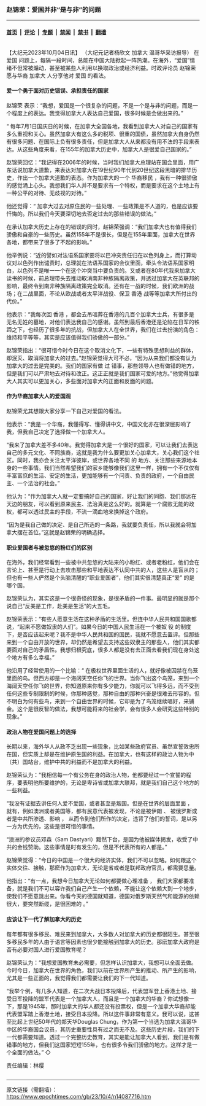 ### 赵锦荣：爱国并非“是与非”的问题

---

#### [首页](../../../..?n14087716) &nbsp;|&nbsp; [评论](../../../../../epoch-comment?n14087716) &nbsp;|&nbsp; [专题](../../../../../epoch-special?n14087716) &nbsp;|&nbsp; [禁闻](../../../../../epoch-news?n14087716) &nbsp;|&nbsp; [禁书](../../../../../books?n14087716) &nbsp;|&nbsp; [翻墙](https://github.com/gfw-breaker/nogfw/blob/master/README.md?n14087716)


<div class="column" id="artbody" itemprop="articleBody">
 <!-- article content begin -->
 <p>
  【大纪元2023年10月04日讯】
  <span style="font-weight: 400;">
   （大纪元记者杨欣文
   <ok href="https://www.epochtimes.com/gb/tag/%E5%8A%A0%E6%8B%BF%E5%A4%A7.html">
    加拿大
   </ok>
   温哥华采访报导）
  </span>
  在
  <ok href="https://www.epochtimes.com/gb/tag/%E7%88%B1%E5%9B%BD.html">
   爱国
  </ok>
  问题上，每隔一段时间，总能在中国大陆掀起一阵热潮。在海外，“爱国”情绪不但常被煽动，甚至被某些人利用以换取政治或经济利益。时政评论员
  <ok href="https://www.epochtimes.com/gb/tag/%E8%B5%B5%E9%94%A6%E8%8D%A3.html">
   赵锦荣
  </ok>
  愿与华裔
  <ok href="https://www.epochtimes.com/gb/tag/%E5%8A%A0%E6%8B%BF%E5%A4%A7.html">
   加拿大
  </ok>
  人分享他对
  <ok href="https://www.epochtimes.com/gb/tag/%E7%88%B1%E5%9B%BD.html">
   爱国
  </ok>
  的看法。
  <span style="font-weight: 400;">
  </span>
 </p>
 <h4>
  <b>
   爱一个勇于面对历史错误、承担责任的国家
  </b>
 </h4>
 <p>
  <span style="font-weight: 400;">
   <ok href="https://www.epochtimes.com/gb/tag/%E8%B5%B5%E9%94%A6%E8%8D%A3.html">
    赵锦荣
   </ok>
   表示：“我想，爱国是一个很复杂的问题，不是一个是与非的问题，而是一个程度上的表达。我觉得加拿大人表达自己爱国，很多时候是会做出来的。”
  </span>
 </p>
 <p>
  <span style="font-weight: 400;">
   “ 每年7月1日国庆日的时候，在加拿大全国各地，我看到加拿大人对自己的国家有多么重视和关心。虽然加拿大有这么多的税项、很重的国债，虽然加拿大自身仍然有很多问题、在国际上负有很多责任，但是加拿大人从来都没有用不法的手段来表达。从这些角度来看，在155年的加拿大历史中，加拿大人是很爱自己国家的。”
  </span>
 </p>
 <p>
  <span style="font-weight: 400;">
   赵锦荣回忆：“我记得在2006年的时候，当时我们加拿大总理站在国会里面，用广东话说加拿大道歉，来表达对加拿大在19世纪90年代到20世纪这段黑暗的排华历史，作出一个加拿大道歉的表态。作为加拿大的一个
   <ok href="https://www.epochtimes.com/gb/tag/%E5%8D%8E%E8%A3%94%E7%A7%BB%E6%B0%91.html">
    华裔移民
   </ok>
   ，我有一种很骄傲的感觉涌上心头。我想我们华人并不是要求有一个特权，而是要求在这个土地上有一种公平的对待、无歧视的对待。”
  </span>
 </p>
 <p>
  <span style="font-weight: 400;">
   他还觉得：“ 加拿大过去对原住民的一些处理、一些政策是不人道的，也是应该要忏悔的。所以我们今天要深切地去否定过去的那些错误的做法。”
  </span>
 </p>
 <p>
  <span style="font-weight: 400;">
   在承认加拿大历史上存在的错误的同时，赵锦荣强调：“我们加拿大也有值得我们骄傲和自豪的一些历史。虽然155年不是很长，但是在155年里面，加拿大在世界各地，都带来了很多了不起的影响。”
  </span>
 </p>
 <p>
  <span style="font-weight: 400;">
   他举例说：“近的譬如对法语系国家要将以巴冲突责任归在以色列身上，而打算动议对以色列作出谴责时，总理就在法语系国家的会议里面，牵头令法语系国家明白，以色列不是唯一一个在这个冲突当中要负责的。又或者在80年代我来加拿大读书的时候，前总理带头去推动取消南非种族隔离政策，并透过加拿大在英联邦的影响，最终令到南非种族隔离政策完全取消。还有在一战的时候，我们欧洲的战场；在二战里面，不论从欧战或者太平洋战役、保卫
   <ok href="https://www.epochtimes.com/gb/tag/%E9%A6%99%E6%B8%AF.html">
    香港
   </ok>
   战等等加拿大所付出的代价。”
  </span>
 </p>
 <p>
  <span style="font-weight: 400;">
   他表示：“我每次回
   <ok href="https://www.epochtimes.com/gb/tag/%E9%A6%99%E6%B8%AF.html">
    香港
   </ok>
   ，都会去吊唁葬在香港的几百个加拿大士兵，有很多是无名无姓的墓地，对他们表达我自己的感谢。虽然到最后香港还是沦陷在日军的铁蹄之下，也经历了很多年的抗战，但加拿大人在全世界，我们在过去扮演的角色：维持和平等等，其实是应该值得我们骄傲的一部分。”
  </span>
 </p>
 <p>
  <span style="font-weight: 400;">
   赵锦荣指出：“很可惜今时今日在这个取消文化下，一些有特殊思想利益的群体，却泯灭、取消将加拿大的过去。”赵锦荣觉得大可不必，“因为从来我们都没有认为加拿大的过去是完美的。我们的国家有做
  </span>
  <span style="font-weight: 400;">
   过
  </span>
  <span style="font-weight: 400;">
   错事，那些领导人也有做错的地方，但是我们可以严肃地去对待和改正。这正正就是我们国家可爱的地方。”他觉得加拿大人其实可以更加关心，多些面对加拿大的正面和反面的问题。
  </span>
 </p>
 <h4>
  <b>
   作为华裔加拿大人的爱国观
  </b>
 </h4>
 <p>
  <span style="font-weight: 400;">
   赵锦荣尤其想跟大家分享一下自己对爱国的看法。
  </span>
 </p>
 <p>
  <span style="font-weight: 400;">
   他表示：“我是一个华裔，我懂得写、懂得讲中文，中国文化亦在很深层影响了我，但我自己决定了选择做一个加拿大人。
  </span>
 </p>
 <p>
  <span style="font-weight: 400;">
   “我来了加拿大差不多40年。我觉得加拿大是一个很好的国家，可以让我们去表达自己的多元文化、不同族裔，这就是我为什么要更加关心加拿大，关心我们这个社区。同时，我亦会关注太平洋彼岸，或世界各地不同
  </span>
  <span style="font-weight: 400;">
   的
  </span>
  <span style="font-weight: 400;">
   地方、关注那些来源地本身的一些事情。我们当然希望我们的家乡能够像我们这里一样，拥有一个不仅仅有丰富富庶的生活、安定的生活，更加能够有一个问责、负责的政府，一个自由民主、一个法治的社会。”
  </span>
 </p>
 <p>
  <span style="font-weight: 400;">
   他认为：“作为加拿大人就一定要搞好自己的国家，好让我们的同胞、我们那远在天边的朋友，可以看到原来民主、法治真是这么好的。就算是一个腐败无能的政权，都可以透过民主的手段，不流一滴血地来换掉这个政府。
  </span>
 </p>
 <p>
  <span style="font-weight: 400;">
   “因为是我自己做的决定、是自己所选的一条路，我就要负责任，所以我就会将加拿大摆在首位。”这就是赵锦荣的明确选择。
  </span>
  <span style="font-weight: 400;">
  </span>
 </p>
 <h4>
  <b>
   职业爱国者与被忽悠的粉红们的区别
  </b>
 </h4>
 <p>
  <b>
  </b>
  <span style="font-weight: 400;">
   在海外，我们经常看到一些被中共忽悠的大陆来的小粉红、或者老粉红，他们会在言论上、甚至是行动上去攻击那些和平地表达不认同中共的人，这些人是盲从的；但也有一些人俨然是个头脑清醒的“职业爱国者”，他们其实很清楚真正“爱” 的是哪个国。
  </span>
 </p>
 <p>
  <span style="font-weight: 400;">
   赵锦荣认为，其实这是一个很奇怪的现象，是很矛盾的一件事。最明显的就是那个说自己“反美是工作，赴美是生活”的大五毛。
  </span>
 </p>
 <p>
  <span style="font-weight: 400;">
   赵锦荣表示：“有些人愿意生活在这种矛盾的生活里。但连中华人民共和国国歌都说，“起来不愿做奴隶的人们”。如果今日的中国人民生活在一个被奴
  </span>
  <span style="font-weight: 400;">
   役
  </span>
  <span style="font-weight: 400;">
   的制度下，是否应该起来呢？我不是中华人民共和国的国民，我就不愿意去置评。但那些来到一个自由开放的世界，却仍然是希望去支持这些奴隶主的那些人，他们其实都要面对自己的矛盾性。我想归根究底，很多人都是没有去正面去看我们现在身处这个地方有多么幸福。”
  </span>
 </p>
 <p>
  <span style="font-weight: 400;">
   他沿用了经常使用的一个比喻：“ 在极权世界里面生活的人，就好像被囚禁在鸟笼里面的鸟。但西方却是一个海阔天空任你飞的世界。当你飞出这个鸟笼，来到一个海阔天空任你飞的世界，你知道原来你有多少能力，你就可以飞得多远，而不受到任何这些专制限制的时候，你那种感觉，那种自由的那种兴奋是很难去形容的。但不明白为何有些鸟，来到一个自由世界的时候，它却是为了鸟笼继续唱好，来铺金。这个是很反智的做法，我想可能将来的社会学，会有很多人会研究这些特别的现象。”
  </span>
  <span style="font-weight: 400;">
  </span>
 </p>
 <h4>
  <b>
   政治人物在爱国问题上的选择
  </b>
 </h4>
 <p>
  <span style="font-weight: 400;">
   长期以来，海外华人从政不乏出现一些现象，比如某些政府官员、虽然宣誓效忠所在国，但实质上却是在维护原生国的利益。在加拿大，也有这样的政治人物为中（共）国站台，维护中共的利益而不是加拿大的利益。
  </span>
 </p>
 <p>
  <span style="font-weight: 400;">
   赵锦荣认为：“我相信每一个有公务在身的政治人物，他都要经过一个宣誓的程序，要表明他所要维护的，无论是卑诗省或加拿大联邦，就是我们自己这个地方的一些利益。
  </span>
 </p>
 <p>
  <span style="font-weight: 400;">
   “我没有证据去讲任何人爱不爱国，或者甚至是叛国。但是在世界的层面里面
  </span>
  <span style="font-weight: 400;">
   ，
  </span>
  <span style="font-weight: 400;">
   就有，例如澳洲或者美国等，都有民意代表被发现，不论是被伊朗
  </span>
  <span style="font-weight: 400;">
   、
  </span>
  <span style="font-weight: 400;">
   被俄罗斯或者是中共所渗透、影响
  </span>
  <span style="font-weight: 400;">
   ，
  </span>
  <span style="font-weight: 400;">
   从而令到他们所作的决定，违背了他们的誓词，是以另一方为优先的，这些是很可惜的事情。
  </span>
 </p>
 <p>
  <span style="font-weight: 400;">
   “澳洲的参议员邓森（Sam Dastyari）黯然下台，是因为他被媒体揭发，收受了中共的金钱赞助。这些事情是时有发生的，但是不代表所有的人都是。”
  </span>
 </p>
 <p>
  <span style="font-weight: 400;">
   赵锦荣觉得：“今日的中国是一个很大的经济实体，我们不可以忽略。如何跟这个实体交往、接触，那麽作为加拿大，无论是省或者是联邦政府官员，都需要思量。
  </span>
 </p>
 <p>
  <span style="font-weight: 400;">
   他指出：“有一点，我想今日加拿大无论如何都要做心理准备
  </span>
  <span style="font-weight: 400;">
   ，
  </span>
  <span style="font-weight: 400;">
   我们大家都要准备，就是我们不可以容许我们自己产生一个依赖，不能让这个依赖大到一个地步，使我们不愿意跳出来。你看今天的德国就知道，德国对俄罗斯天然气和能源的依赖很大，要突然断缆，是很困难的 。”
  </span>
  <span style="font-weight: 400;">
  </span>
 </p>
 <h4>
  <b>
   应该让下一代了解加拿大的历史
  </b>
 </h4>
 <p>
  <span style="font-weight: 400;">
   每年都有很多移民、难民来到加拿大，大多数人对加拿大的历史都很陌生。甚至很多移民多年的人由于语言等因素也很少能接触到加拿大的历史。那麽加拿大政府是否有必要对国人进行爱国教育呢？
  </span>
 </p>
 <p>
  <span style="font-weight: 400;">
   赵锦荣认为：“我想爱国教育未必需要，但怎样认识加拿大，我想可以全面去做。今时今日，加拿大在世界的角色，我们以前在世界所产生的推动、所产生的影响，尤其是一些正面的，我觉得我们都需要让我们的下一代知道。
  </span>
 </p>
 <p>
  <span style="font-weight: 400;">
   “我举个例，有几多人知道，在二次大战日本投降后，代表盟军登上香港土地、接受日军投降的盟军代表是一个加拿大人，而且是一个加拿大的华裔？你试想像一下，那是1945年，那时加拿大的华人都还没有投票权，但是一个加拿大华裔却能代表盟军踏上香港土地，接受日本投降。所以这件事非常有意义。我可以说，这甚至比起上世纪50年代的郑天华Douglas Chung，作为第一个当选为加拿大温哥华中区的华裔国会议员，其历史重要性具有过之而无不及。这些历史片段，我们的下一代都需要知道。透过一个完整历史教育，其实是能让加拿大人看到，我们是有做错事的地方，但我们这国家短短155年，也有很多令我们骄傲的地方。这样才是一个全面的做法。”
  </span>
  <span style="font-weight: 400;">
   ◇
  </span>
 </p>
 <p>
  <span style="font-weight: 400;">
   责任编辑：林缨
  </span>
 </p>
 <!-- article content end -->
</div>


---

原文链接（需翻墙）：https://www.epochtimes.com/gb/23/10/4/n14087716.htm
